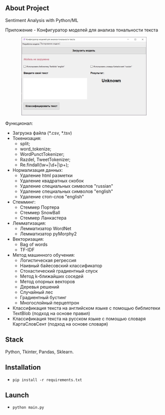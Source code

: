 ## About Project

<p>Sentiment Analysis with Python/ML</p>
<p>Приложение - Конфигуратор моделей для анализа тональности текста</p>

<p align="center"><img src="https://github.com/Aleksandr-code/ML-Tkinter-Sentiment-Analysis/raw/master/images/screenshot.jpg" width="400" alt="screenshot"></p>

Функционал:
- Загрузка файла (*.csv, *.tsv)
- Токенизация:
    - split;
    - word_tokenize; 
    - WordPunctTokenizer; 
    - Razdel, TweetTokenizer;
    - Re.findall(\w+|\d+|\p+);
- Нормализация данных:
    - Удаление html разметки
    - Удаление квадратных скобок
    - Удаление специальных символов "russian"
    - Удаление специальных символов "english"
    - Удаление стоп-слов "english"
- Cтемминг:
    - Стеммер Портера
    - Стеммер SnowBall
    - Стеммер Ланкастера
- Лемматизация:
    - Лемматизатор WordNet
    - Лемматизатор pyMorphy2
- Векторизация:
    - Bag of words
    - TF-IDF
- Метод машинного обучения:
    - Логистическая регрессия
    - Наивный байесовский классификатор
    - Cтохастический градиентный спуск
    - Метод k-ближайших соседей
    - Метод опорных векторов
    - Деревья решений
    - Случайный лес
    - Градиентный бустинг
    - Многослойный перцептрон
- Классификация текста на английском языке с помощью библиотеки TextBlob (подход на основе правил)
- Классификация текста на русском языке с помощью словаря КартаСловСент (подход на основе словаря)



## Stack

Python, Tkinter, Pandas, Sklearn.

## Installation

- <code>pip install -r requirements.txt</code>

## Launch

- <code>python main.py</code>
